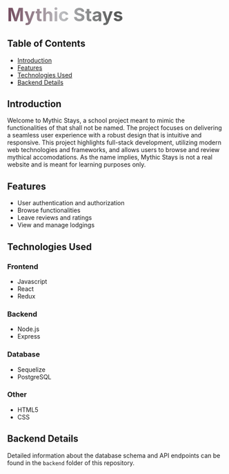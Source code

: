 <h1 style="font-size: 3em; background: linear-gradient(to right, #734B5E, #BCBDC0, #565857, #8A8D91, #F5D3C8); -webkit-background-clip: text; color: transparent;">
  Mythic Stays
</h1>


## Table of Contents
* [Introduction](#introduction)
* [Features](#features)
* [Technologies Used](#technologies-used)
* [Backend Details](#backend-details)

## Introduction
Welcome to Mythic Stays, a school project meant to mimic the functionalities of that shall not be named. The project focuses on delivering a seamless user experience with a robust design that is intuitive and responsive. This project highlights full-stack development, utilizing modern web technologies and frameworks, and allows users to browse and review mythical accomodations. As the name implies, Mythic Stays is not a real website and is meant for learning purposes only. 

## Features
* User authentication and authorization
* Browse functionalities
* Leave reviews and ratings
* View and manage lodgings

## Technologies Used
### Frontend
* Javascript
* React
* Redux
### Backend
* Node.js
* Express
### Database
* Sequelize
* PostgreSQL
### Other
* HTML5
* CSS

## Backend Details
Detailed information about the database schema and API endpoints can be found in the `backend` folder of this repository.
